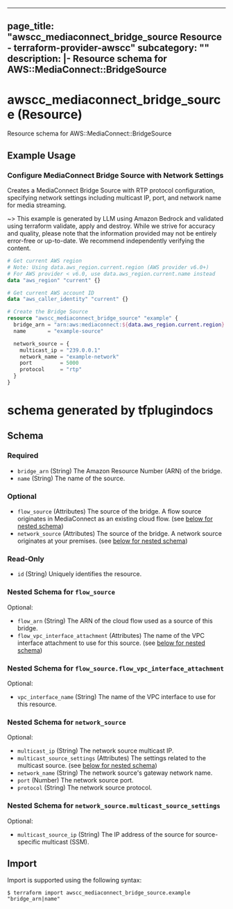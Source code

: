 
---
page_title: "awscc_mediaconnect_bridge_source Resource - terraform-provider-awscc"
subcategory: ""
description: |-
  Resource schema for AWS::MediaConnect::BridgeSource
---

# awscc_mediaconnect_bridge_source (Resource)

Resource schema for AWS::MediaConnect::BridgeSource

## Example Usage

### Configure MediaConnect Bridge Source with Network Settings

Creates a MediaConnect Bridge Source with RTP protocol configuration, specifying network settings including multicast IP, port, and network name for media streaming.

~> This example is generated by LLM using Amazon Bedrock and validated using terraform validate, apply and destroy. While we strive for accuracy and quality, please note that the information provided may not be entirely error-free or up-to-date. We recommend independently verifying the content.

```terraform
# Get current AWS region
# Note: Using data.aws_region.current.region (AWS provider v6.0+)
# For AWS provider < v6.0, use data.aws_region.current.name instead
data "aws_region" "current" {}

# Get current AWS account ID
data "aws_caller_identity" "current" {}

# Create the Bridge Source
resource "awscc_mediaconnect_bridge_source" "example" {
  bridge_arn = "arn:aws:mediaconnect:${data.aws_region.current.region}:${data.aws_caller_identity.current.account_id}:bridge:example-bridge"
  name       = "example-source"

  network_source = {
    multicast_ip = "239.0.0.1"
    network_name = "example-network"
    port         = 5000
    protocol     = "rtp"
  }
}
```

# schema generated by tfplugindocs
## Schema

### Required

- `bridge_arn` (String) The Amazon Resource Number (ARN) of the bridge.
- `name` (String) The name of the source.

### Optional

- `flow_source` (Attributes) The source of the bridge. A flow source originates in MediaConnect as an existing cloud flow. (see [below for nested schema](#nestedatt--flow_source))
- `network_source` (Attributes) The source of the bridge. A network source originates at your premises. (see [below for nested schema](#nestedatt--network_source))

### Read-Only

- `id` (String) Uniquely identifies the resource.

<a id="nestedatt--flow_source"></a>
### Nested Schema for `flow_source`

Optional:

- `flow_arn` (String) The ARN of the cloud flow used as a source of this bridge.
- `flow_vpc_interface_attachment` (Attributes) The name of the VPC interface attachment to use for this source. (see [below for nested schema](#nestedatt--flow_source--flow_vpc_interface_attachment))

<a id="nestedatt--flow_source--flow_vpc_interface_attachment"></a>
### Nested Schema for `flow_source.flow_vpc_interface_attachment`

Optional:

- `vpc_interface_name` (String) The name of the VPC interface to use for this resource.



<a id="nestedatt--network_source"></a>
### Nested Schema for `network_source`

Optional:

- `multicast_ip` (String) The network source multicast IP.
- `multicast_source_settings` (Attributes) The settings related to the multicast source. (see [below for nested schema](#nestedatt--network_source--multicast_source_settings))
- `network_name` (String) The network source's gateway network name.
- `port` (Number) The network source port.
- `protocol` (String) The network source protocol.

<a id="nestedatt--network_source--multicast_source_settings"></a>
### Nested Schema for `network_source.multicast_source_settings`

Optional:

- `multicast_source_ip` (String) The IP address of the source for source-specific multicast (SSM).

## Import

Import is supported using the following syntax:

```shell
$ terraform import awscc_mediaconnect_bridge_source.example "bridge_arn|name"
```
